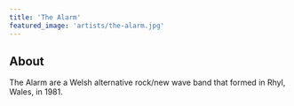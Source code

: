 ```yaml
---
title: 'The Alarm'
featured_image: 'artists/the-alarm.jpg'
---
```


## About

The Alarm are a Welsh alternative rock/new wave band that formed in Rhyl, Wales, in 1981.
